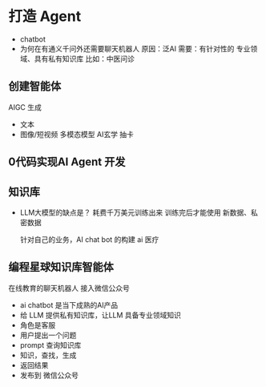 # 打造 Agent

- chatbot
- 为何在有通义千问外还需要聊天机器人
  原因：泛AI 
  需要：有针对性的
       专业领域、具有私有知识库
  比如：中医问诊
## 创建智能体
   AIGC 生成
   - 文本
   - 图像/短视频 多模态模型
   AI玄学 抽卡

## 0代码实现AI Agent 开发

## 知识库
- LLM大模型的缺点是？
  耗费千万美元训练出来
  训练完后才能使用
  新数据、私密数据

  针对自己的业务，AI chat bot 的构建
  ai 医疗

## 编程星球知识库智能体
   在线教育的聊天机器人 接入微信公众号
   - ai chatbot 是当下成熟的AI产品
   - 给 LLM 提供私有知识库，让LLM 具备专业领域知识
   - 角色是客服
   - 用户提出一个问题
   - prompt 查询知识库
   - 知识，查找，生成
   - 返回结果
   - 发布到 微信公众号